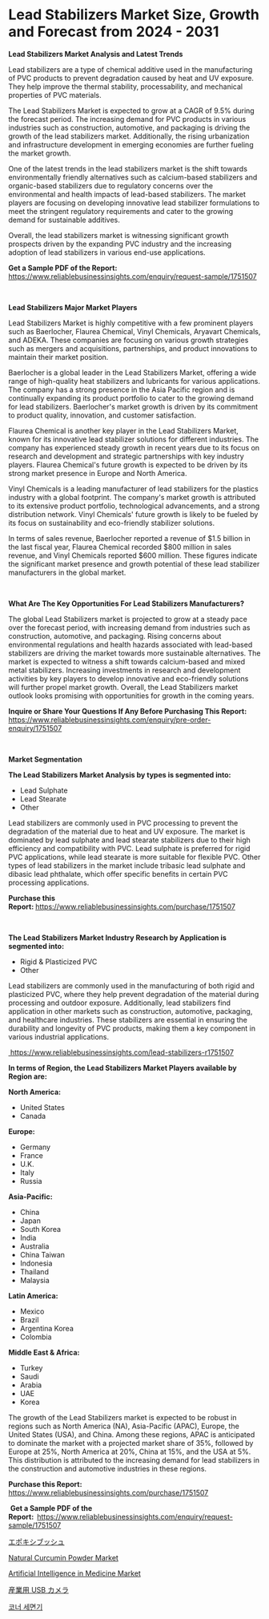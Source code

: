 <p><h1>Lead Stabilizers Market Size, Growth and Forecast from 2024 - 2031</h1></p><p><strong>Lead Stabilizers Market Analysis and Latest Trends</strong></p>
<p><p>Lead stabilizers are a type of chemical additive used in the manufacturing of PVC products to prevent degradation caused by heat and UV exposure. They help improve the thermal stability, processability, and mechanical properties of PVC materials.</p><p>The Lead Stabilizers Market is expected to grow at a CAGR of 9.5% during the forecast period. The increasing demand for PVC products in various industries such as construction, automotive, and packaging is driving the growth of the lead stabilizers market. Additionally, the rising urbanization and infrastructure development in emerging economies are further fueling the market growth.</p><p>One of the latest trends in the lead stabilizers market is the shift towards environmentally friendly alternatives such as calcium-based stabilizers and organic-based stabilizers due to regulatory concerns over the environmental and health impacts of lead-based stabilizers. The market players are focusing on developing innovative lead stabilizer formulations to meet the stringent regulatory requirements and cater to the growing demand for sustainable additives.</p><p>Overall, the lead stabilizers market is witnessing significant growth prospects driven by the expanding PVC industry and the increasing adoption of lead stabilizers in various end-use applications.</p></p>
<p><strong>Get a Sample PDF of the Report:&nbsp;</strong> <a href="https://www.reliablebusinessinsights.com/enquiry/request-sample/1751507">https://www.reliablebusinessinsights.com/enquiry/request-sample/1751507</a></p>
<p>&nbsp;</p>
<p><strong>Lead Stabilizers Major Market Players</strong></p>
<p><p>Lead Stabilizers Market is highly competitive with a few prominent players such as Baerlocher, Flaurea Chemical, Vinyl Chemicals, Aryavart Chemicals, and ADEKA. These companies are focusing on various growth strategies such as mergers and acquisitions, partnerships, and product innovations to maintain their market position.</p><p>Baerlocher is a global leader in the Lead Stabilizers Market, offering a wide range of high-quality heat stabilizers and lubricants for various applications. The company has a strong presence in the Asia Pacific region and is continually expanding its product portfolio to cater to the growing demand for lead stabilizers. Baerlocher's market growth is driven by its commitment to product quality, innovation, and customer satisfaction.</p><p>Flaurea Chemical is another key player in the Lead Stabilizers Market, known for its innovative lead stabilizer solutions for different industries. The company has experienced steady growth in recent years due to its focus on research and development and strategic partnerships with key industry players. Flaurea Chemical's future growth is expected to be driven by its strong market presence in Europe and North America.</p><p>Vinyl Chemicals is a leading manufacturer of lead stabilizers for the plastics industry with a global footprint. The company's market growth is attributed to its extensive product portfolio, technological advancements, and a strong distribution network. Vinyl Chemicals' future growth is likely to be fueled by its focus on sustainability and eco-friendly stabilizer solutions.</p><p>In terms of sales revenue, Baerlocher reported a revenue of $1.5 billion in the last fiscal year, Flaurea Chemical recorded $800 million in sales revenue, and Vinyl Chemicals reported $600 million. These figures indicate the significant market presence and growth potential of these lead stabilizer manufacturers in the global market.</p></p>
<p>&nbsp;</p>
<p><strong>What Are The Key Opportunities For Lead Stabilizers Manufacturers?</strong></p>
<p><p>The global Lead Stabilizers market is projected to grow at a steady pace over the forecast period, with increasing demand from industries such as construction, automotive, and packaging. Rising concerns about environmental regulations and health hazards associated with lead-based stabilizers are driving the market towards more sustainable alternatives. The market is expected to witness a shift towards calcium-based and mixed metal stabilizers. Increasing investments in research and development activities by key players to develop innovative and eco-friendly solutions will further propel market growth. Overall, the Lead Stabilizers market outlook looks promising with opportunities for growth in the coming years.</p></p>
<p><strong>Inquire or Share Your Questions If Any Before Purchasing This Report:</strong> <a href="https://www.reliablebusinessinsights.com/enquiry/pre-order-enquiry/1751507">https://www.reliablebusinessinsights.com/enquiry/pre-order-enquiry/1751507</a></p>
<p>&nbsp;</p>
<p><strong>Market Segmentation</strong></p>
<p><strong>The Lead Stabilizers Market Analysis by types is segmented into:</strong></p>
<p><ul><li>Lead Sulphate</li><li>Lead Stearate</li><li>Other</li></ul></p>
<p><p>Lead stabilizers are commonly used in PVC processing to prevent the degradation of the material due to heat and UV exposure. The market is dominated by lead sulphate and lead stearate stabilizers due to their high efficiency and compatibility with PVC. Lead sulphate is preferred for rigid PVC applications, while lead stearate is more suitable for flexible PVC. Other types of lead stabilizers in the market include tribasic lead sulphate and dibasic lead phthalate, which offer specific benefits in certain PVC processing applications.</p></p>
<p><strong>Purchase this Report:&nbsp;</strong><a href="https://www.reliablebusinessinsights.com/purchase/1751507">https://www.reliablebusinessinsights.com/purchase/1751507</a></p>
<p>&nbsp;</p>
<p><strong>The Lead Stabilizers Market Industry Research by Application is segmented into:</strong></p>
<p><ul><li>Rigid & Plasticized PVC</li><li>Other</li></ul></p>
<p><p>Lead stabilizers are commonly used in the manufacturing of both rigid and plasticized PVC, where they help prevent degradation of the material during processing and outdoor exposure. Additionally, lead stabilizers find application in other markets such as construction, automotive, packaging, and healthcare industries. These stabilizers are essential in ensuring the durability and longevity of PVC products, making them a key component in various industrial applications.</p></p>
<p><a href="https://www.reliablebusinessinsights.com/lead-stabilizers-r1751507">&nbsp;https://www.reliablebusinessinsights.com/lead-stabilizers-r1751507</a></p>
<p><strong>In terms of Region, the Lead Stabilizers Market Players available by Region are:</strong></p>
<p>
    <p> <strong> North America: </strong>
        <ul>
            <li>United States</li>
            <li>Canada</li>
        </ul>
        </p> 
    <p> <strong> Europe: </strong>
        <ul>
            <li>Germany</li>
            <li>France</li>
            <li>U.K.</li>
            <li>Italy</li>
            <li>Russia</li>
        </ul>
        </p> 
    <p> <strong> Asia-Pacific: </strong>
        <ul>
            <li>China</li>
            <li>Japan</li>
            <li>South Korea</li>
            <li>India</li>
            <li>Australia</li>
            <li>China Taiwan</li>
            <li>Indonesia</li>
            <li>Thailand</li>
            <li>Malaysia</li>
        </ul>
        </p> 
    <p> <strong> Latin America: </strong>
        <ul>
            <li>Mexico</li>
            <li>Brazil</li>
            <li>Argentina Korea</li>
            <li>Colombia</li>
        </ul>
        </p> 
    <p> <strong> Middle East & Africa: </strong>
        <ul>
            <li>Turkey</li>
            <li>Saudi</li>
            <li>Arabia</li>
            <li>UAE</li>
            <li>Korea</li>
        </ul>
    </p>
    </p>
<p><p>The growth of the Lead Stabilizers market is expected to be robust in regions such as North America (NA), Asia-Pacific (APAC), Europe, the United States (USA), and China. Among these regions, APAC is anticipated to dominate the market with a projected market share of 35%, followed by Europe at 25%, North America at 20%, China at 15%, and the USA at 5%. This distribution is attributed to the increasing demand for lead stabilizers in the construction and automotive industries in these regions.</p></p>
<p><strong>Purchase this Report: </strong><a href="https://www.reliablebusinessinsights.com/purchase/1751507">https://www.reliablebusinessinsights.com/purchase/1751507</a></p>
<p>&nbsp;<strong>Get a Sample PDF of the Report:&nbsp;&nbsp;</strong><a href="https://www.reliablebusinessinsights.com/enquiry/request-sample/1751507">https://www.reliablebusinessinsights.com/enquiry/request-sample/1751507</a></p>
<p><strong></strong></p>
<p><p><a href="https://medium.com/@rylanaufman56456/%E3%82%A8%E3%83%9D%E3%82%AD%E3%82%B7%E3%83%96%E3%83%83%E3%82%B7%E3%83%B3%E3%82%B0%E5%B8%82%E5%A0%B4-%E5%B8%82%E5%A0%B4cagr-%E5%B8%82%E5%A0%B4%E3%83%88%E3%83%AC%E3%83%B3%E3%83%89-%E3%81%8A%E3%82%88%E3%81%B3%E6%88%90%E9%95%B7%E6%88%A6%E7%95%A5%E3%81%AB%E9%96%A2%E3%81%99%E3%82%8B%E6%83%85%E5%A0%B1-e630662b2b47">エポキシブッシュ</a></p><p><a href="https://www.linkedin.com/pulse/analyzing-natural-curcumin-powder-market-dynamics-growth-drivers-2znjf">Natural Curcumin Powder Market</a></p><p><a href="https://github.com/anggakarna133/Market-Research-Report-List-1/blob/main/artificial-intelligence-in-medicine-market.md">Artificial Intelligence in Medicine Market</a></p><p><a href="https://github.com/DeonBoer2023/Market-Research-Report-List-2/blob/main/2500397122657.md">産業用 USB カメラ</a></p><p><a href="https://medium.com/@dadanedu33/%EC%BD%94%EB%84%88-%EC%84%B8%EB%A9%B4%EB%8C%80-%EC%8B%9C%EC%9E%A5-%EC%8B%9C%EC%9E%A5-%EC%A0%90%EC%9C%A0%EC%9C%A8-%EC%8B%9C%EC%9E%A5-%ED%8A%B8%EB%A0%8C%EB%93%9C-%EB%B0%8F-%EB%AF%B8%EB%9E%98-%EC%84%B1%EC%9E%A5-%ED%83%90%EC%83%89-87ee7ec99096">코너 세면기</a></p></p>